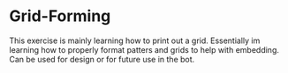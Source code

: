 # Grid-Forming
This exercise is mainly learning how to print out a grid. 
Essentially im learning how to properly format patters and grids to help with embedding.
Can be used for design or for future use in the bot.
